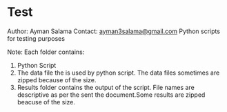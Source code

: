 # Test
Author: Ayman Salama
Contact: ayman3salama@gmail.com
Python scripts for testing purposes

Note: Each folder contains:
1. Python Script 
2. The data file the is used by python script. The data files sometimes are zipped because of the size.
3. Results folder contains the output of the script. File names are descriptive as per the sent the document.Some results are zipped beacuse of the size. 
